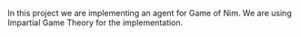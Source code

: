 In this project we are implementing an agent for Game of Nim. We are using Impartial Game Theory for the implementation.
